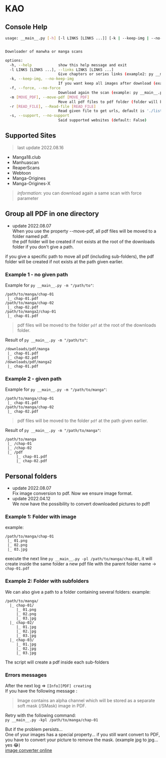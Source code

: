 # KAO
## Console Help
```bash
usage: __main__.py [-h] [-l LINKS [LINKS ...]] [-k | --keep-img | --no-keep-img] [-f | --force | --no-force] [-m [MOVE_PDF]] [-r [READ_FILE]] [-s | --support | --no-support]


Downloader of manwha or manga scans

options:
  -h, --help            show this help message and exit
  -l LINKS [LINKS ...], --links LINKS [LINKS ...]
                        Give chapters or series links (example2: py __main__.py -l link1 link2) (example2: py __main__.py -l link1 link2 -r file -m)
  -k, --keep-img, --no-keep-img
                        If you want keep all images after download (example: py __main__.py -fkl link) (example2: py __main__.py -l link -r file -m) (default: False)
  -f, --force, --no-force
                        Download again the scan (example: py __main__.py -fkl link) (example2: py __main__.py -l link -r file -m) (default: False)
  -m [MOVE_PDF], --move-pdf [MOVE_PDF]
                        Move all pdf files to pdf folder (folder will be created if not exists at the root of the downloads folder), put ALWAYS at the end of command to move all pdf files
  -r [READ_FILE], --Read-file [READ_FILE]
                        Read given file to get urls, default is './list url.txt' but you can specify another (example: py __main__.py -fkr file) (example2: py __main__.py -l link -r file -m)
  -s, --support, --no-support
                        Said supported websites (default: False)
```

## Supported Sites
> last update 2022.08.16
* Manga18.club
* Manhuascan
* ReaperScans
* Webtoon
* Manga-Origines
* Manga-Origines-X

> *information*: you can download again a same scan with force parameter
## Group all PDF in one directory
* update 2022.08.07  
When you use the property --move-pdf, all pdf files will be moved to a folder named pdf.    
the pdf folder will be created if not exists at the root of the downloads folder if you don't give a path.  
   
if you give a specific path to move all pdf (including sub-folders), the pdf folder will be created if not exists at the path given earlier.

### Example 1 - no given path
Example for `py __main__.py -m "/path/to"`:
```
/path/to/manga/chap-01
 |_ chap-01.pdf
/path/to/manga/chap-02
 |_ chap-02.pdf
/path/to/manga2/chap-01
 |_ chap-01.pdf
```
> pdf files will be moved to the folder `pdf` at the root of the downloads folder.

Result of `py __main__.py -m "/path/to"`:
```
/downloads/pdf/manga
 |_ chap-01.pdf
 |_ chap-02.pdf
/downloads/pdf/manga2
 |_ chap-01.pdf
```
### Example 2 - given path

Example for `py __main__.py -m "/path/to/manga"`:
```
/path/to/manga/chap-01
 |_ chap-01.pdf
/path/to/manga/chap-02
 |_ chap-02.pdf
```
> pdf files will be moved to the folder `pdf` at the path given earlier.

Result of `py __main__.py -m "/path/to/manga"`:
```
/path/to/manga
 |_ /chap-01
 |_ /chap-02
 |_ /pdf
     |_ chap-01.pdf
     |_ chap-02.pdf
```
## Personal folders
* update 2022.08.07  
Fix image conversion to pdf. Now we ensure image format.
* update 2022.04.12  
We now have the possibility to convert downloaded pictures to pdf!

### Example 1: Folder with image
example:
```
/path/to/manga/chap-01
 |_ 01.png
 |_ 02.png
 |_ 03.jpg
```

execute the next line `py __main__.py -pl /path/to/manga/chap-01`, it will create inside the same folder a new pdf file with the parent folder name -> `chap-01.pdf`

### Example 2: Folder with subfolders 
We can also give a path to a folder containing several folders:
example:
```
/path/to/manga/
  |_ chap-01/
     |_ 01.png
     |_ 02.png
     |_ 03.jpg
  |_ chap-02/
     |_ 01.jpg
     |_ 02.jpg
     |_ 03.jpg
  |_ chap-03/
     |_ 01.jpg
     |_ 02.jpg
     |_ 03.jpg
```

The script will create a pdf inside each sub-folders
  
### Errors messages
After the next log => `[Info][PDF] creating`    
If you have the following message :   
> Image contains an alpha channel which will be stored as a separate soft mask (/SMask) image in PDF.

Retry with the following command:  
  `py __main__.py -kpl /path/to/manga/chap-01`

But if the problem persists...  
One of your images has a special property... if you still want convert to PDF, you have to convert your picture to remove the mask.
(example jpg to jpg... yes 😂)    
[image converter online](https://convertio.co/image-converter/)
